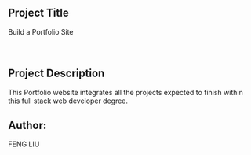 ## Project Title

Build a Portfolio Site
<br />
<br />
<br />

## Project Description
This Portfolio website integrates all the projects expected to
finish within this full stack web developer degree.


## Author:
FENG LIU


